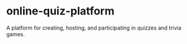 # online-quiz-platform
A platform for creating, hosting, and participating in quizzes and trivia games.
